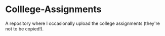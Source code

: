 # Colllege-Assignments
A repository where I occasionally upload the college assignments (they're not to be copied!).
